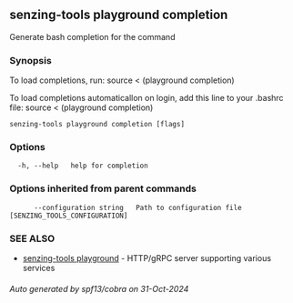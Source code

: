 ## senzing-tools playground completion

Generate bash completion for the command

### Synopsis

To load completions, run:
source < (playground completion)

To load completions automaticallon on login, add this line to your .bashrc file:
source < (playground completion)


```
senzing-tools playground completion [flags]
```

### Options

```
  -h, --help   help for completion
```

### Options inherited from parent commands

```
      --configuration string   Path to configuration file [SENZING_TOOLS_CONFIGURATION]
```

### SEE ALSO

* [senzing-tools playground](senzing-tools_playground.md)	 - HTTP/gRPC server supporting various services

###### Auto generated by spf13/cobra on 31-Oct-2024
